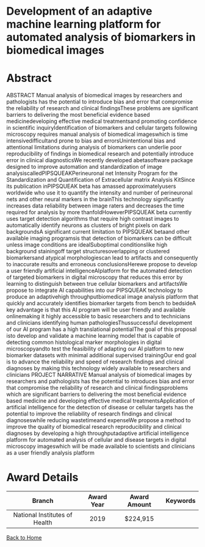 
Development of an adaptive machine learning platform for automated analysis of biomarkers in biomedical images
==============================================================================================================

# Abstract


ABSTRACT Manual analysis of biomedical images by researchers and pathologists has the potential to introduce bias and error that compromise the reliability of research and clinical findingsThese problems are significant barriers to delivering the most beneficial evidence based medicinedeveloping effective medical treatmentsand promoting confidence in scientific inquiryIdentification of biomarkers and cellular targets following microscopy requires manual analysis of biomedical imageswhich is time intensivedifficultand prone to bias and errorsUnintentional bias and attentional limitations during analysis of biomarkers can underlie poor reproducibility of findings in biomedical research and potentially introduce error in clinical diagnosticsWe recently developed abetasoftware package designed to improve automation and standardization of image analysiscalledPIPSQUEAKPerineuronal net Intensity Program for the Standardization and Quantification of Extracellular matrix Analysis KitSince its publication inPIPSQUEAK beta has amassed approximatelyusers worldwide who use it to quantify the intensity and number of perineuronal nets and other neural markers in the brainThis technology significantly increases data reliability between image raters and decreases the time required for analysis by more thanfoldHoweverPIPSQUEAK beta currently uses target detection algorithms that require high contrast images to automatically identify neurons as clusters of bright pixels on dark backgroundsA significant current limitation to PIPSQUEAK betaand other available imaging programsis that detection of biomarkers can be difficult unless image conditions are idealSuboptimal conditionslike high background stainingoff target structuresoverlapping or clustered biomarkersand atypical morphologiescan lead to artifacts and consequently to inaccurate results and erroneous conclusionsHerewe propose to develop a user friendly artificial intelligenceAIplatform for the automated detection of targeted biomarkers in digital microscopy that reduces this error by learning to distinguish between true cellular biomarkers and artifactsWe propose to integrate AI capabilities into our PIPSQUEAK technology to produce an adaptivehigh throughputbiomedical image analysis platform that quickly and accurately identifies biomarker targets from bench to bedsideA key advantage is that this AI program will be user friendly and available onlinemaking it highly accessible to basic researchers and to technicians and clinicians identifying human pathologiesThussuccessful development of our AI program has a high translational potentialThe goal of this proposal isto develop and validate a machine learning model that is capable of detecting common histological marker morphologies in digital microscopyandto test the feasibility of adapting our AI platform to new biomarker datasets with minimal additional supervised trainingOur end goal is to advance the reliability and speed of research findings and clinical diagnoses by making this technology widely available to researchers and clinicians PROJECT NARRATIVE Manual analysis of biomedical images by researchers and pathologists has the potential to introduces bias and error that compromise the reliability of research and clinical findingsproblems which are significant barriers to delivering the most beneficial evidence based medicine and developing effective medical treatmentsApplication of artificial intelligence for the detection of disease or cellular targets has the potential to improve the reliability of research findings and clinical diagnoseswhile reducing wastetimeand expenseWe propose a method to improve the quality of biomedical research reproducibility and clinical diagnoses by developing a high throughputadaptive artificial intelligence platform for automated analysis of cellular and disease targets in digital microscopy imageswhich will be made available to scientists and clinicians as a user friendly analysis platform  

# Award Details

|Branch|Award Year|Award Amount|Keywords|
| :---: | :---: | :---: | :---: |
|National Institutes of Health|2019|$224,915||
  
  


[Back to Home](https://github.com/chrischow/dod_sbir_awards#2440)